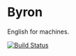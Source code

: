 # Byron

English for machines.

[![Build Status](https://travis-ci.org/krokis/byron.png?branch=master)](https://travis-ci.org/krokis/byron)
